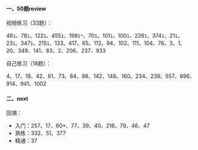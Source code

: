 #### 一、50题review

视频练习（33题）：

46`1`、78`1`、122`1`、455`1`、198`1*`、70`1`、101`1`、100`1`、226`1`、374`1`、21`1`、23`1`、347`1`、215`1`、133、417、65、112、94、102、111、104、76、3、1、20、349、141、83、2、206、237、933

自己练习（18题）：

4、17、19、42、61、73、84、98、142、148、160、234、239、557、696、914、941、1002

#### 二、next

回溯：

- 入门：257、17、60*、77、39、40、216、79、46、47
- 熟练：332、51、377
- 精通：37

